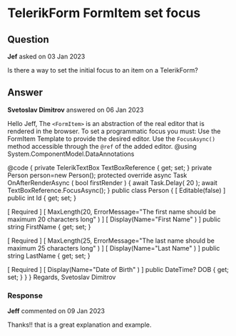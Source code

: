 # TelerikForm FormItem set focus

## Question

**Jef** asked on 03 Jan 2023

Is there a way to set the initial focus to an item on a TelerikForm?

## Answer

**Svetoslav Dimitrov** answered on 06 Jan 2023

Hello Jeff, The `<FormItem>` is an abstraction of the real editor that is rendered in the browser. To set a programmatic focus you must: Use the FormItem Template to provide the desired editor. Use the `FocusAsync()` method accessible through the `@ref` of the added editor. @using System.ComponentModel.DataAnnotations

<TelerikForm Model="@person">
<FormValidation>
<DataAnnotationsValidator></DataAnnotationsValidator>
</FormValidation>
<FormItems> <FormItem>
<Template>
<label for="first-name-textbox">First name:</label>
<TelerikTextBox @bind-Value="@person.FirstName" @ref="@TextBoxReference" Id="first-name-textbox">
</TelerikTextBox>
<TelerikValidationMessage For="(()=> person.FirstName)"></TelerikValidationMessage>
</Template>
</FormItem> <FormItem Field="@nameof(Person.LastName)" LabelText="Last name" Hint="Enter your last name" ColSpan="2"></FormItem>
<FormItem Field="@nameof(Person.DOB)" LabelText="Date of birth" Hint="Enter your Date of Birth"></FormItem>
</FormItems>
</TelerikForm>

@code { private TelerikTextBox TextBoxReference { get; set; } private Person person=new Person(); protected override async Task OnAfterRenderAsync ( bool firstRender ) { await Task.Delay( 20 ); await TextBoxReference.FocusAsync();
} public class Person {
[ Editable(false) ] public int Id { get; set; }

[ Required ]
[ MaxLength(20, ErrorMessage="The first name should be maximum 20 characters long" ) ]
[ Display(Name="First Name" ) ] public string FirstName { get; set; }

[ Required ]
[ MaxLength(25, ErrorMessage="The last name should be maximum 25 characters long" ) ]
[ Display(Name="Last Name" ) ] public string LastName { get; set; }

[ Required ]
[ Display(Name="Date of Birth" ) ] public DateTime? DOB { get; set; }
}
} Regards, Svetoslav Dimitrov

### Response

**Jeff** commented on 09 Jan 2023

Thanks!! that is a great explanation and example.
